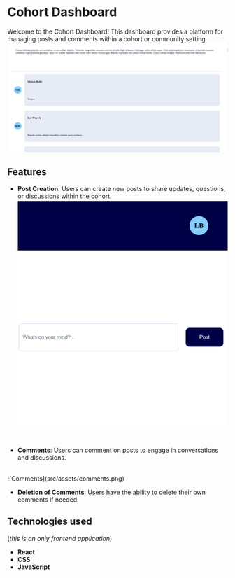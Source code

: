 # Cohort Dashboard

Welcome to the Cohort Dashboard! This dashboard provides a platform for managing posts and comments within a cohort or community setting.
![Posts](src/assets/posts.png)
<br/>
## Features

- **Post Creation**: Users can create new posts to share updates, questions, or discussions within the cohort.
![Create Post](src/assets/createpost.png)
<br/>
  
- **Comments**: Users can comment on posts to engage in conversations and discussions.
<br/>
![Comments](src/assets/comments.png)

- **Deletion of Comments**: Users have the ability to delete their own comments if needed.

## Technologies used 
(*this is an only frontend application*)
- **React**
- **CSS**
- **JavaScript**

